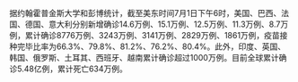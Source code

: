 据约翰霍普金斯大学和彭博统计，截至美东时间7月1日下午6时，美国、巴西、法国、德国、意大利分别新增确诊14.6万例、15.1万例、12.5万例、11.3万例、8.7万例，累计确诊8776万例、3243万例、3141万例、2829万例、1861万例，疫苗接种完毕比率为66.3%、79.8%、81.2%、76.2%、80.4%。此外，印度、英国、韩国、俄罗斯、土耳其、西班牙、越南累计确诊超过1000万例。目前全球累计确诊5.48亿例，累计死亡634万例。